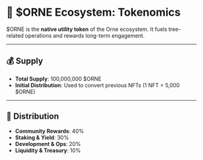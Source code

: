 # 🌱 $ORNE Ecosystem: Tokenomics

$ORNE is the **native utility token** of the Orne ecosystem. It fuels tree-related operations and rewards long-term engagement.

---

## 💰 Supply

- **Total Supply**: 100,000,000 $ORNE
- **Initial Distribution**: Used to convert previous NFTs (1 NFT = 5,000 $ORNE)

---

## 🧩 Distribution

- **Community Rewards**: 40%
- **Staking & Yield**: 30%
- **Development & Ops**: 20%
- **Liquidity & Treasury**: 10%
